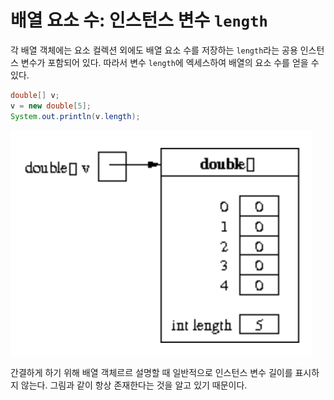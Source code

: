 # 배열 요소 수: 인스턴스 변수 `length`

각 배열 객체에는 요소 컬렉션 외에도 배열 요소 수를 저장하는 `length`라는 공용 인스턴스 변수가 포함되어 있다. 따라서 변수 `length`에 엑세스하여 배열의 요소 수를 얻을 수 있다.

```java
double[] v;
v = new double[5];
System.out.println(v.length);
```

![array length](./images/aray%20length.png)

간결하게 하기 위해 배열 객체르르 설명할 때 일반적으로 인스턴스 변수 길이를 표시하지 않는다. 그림과 같이 항상 존재한다는 것을 알고 있기 때문이다.